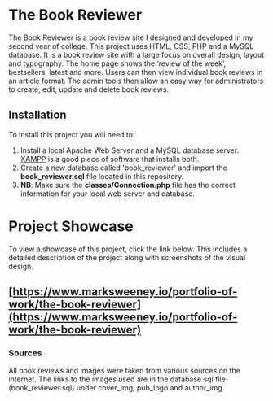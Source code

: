 # The Book Reviewer

The Book Reviewer is a book review site I designed and developed in my second year of college. This project uses HTML, CSS, PHP and a MySQL database. It is a book review site with a large focus on overall design, layout and typography. The home page shows the ‘review of the week’, bestsellers, latest and more. Users can then view individual book reviews in an article format. The admin tools then allow an easy way for administrators to create, edit, update and delete book reviews.

## Installation
To install this project you will need to:
1. Install a local Apache Web Server and a MySQL database server. [XAMPP](https://www.apachefriends.org/index.html) is a good piece of software that installs both.   
2. Create a new database called 'book_reviewer' and import the __book_reviewer.sql__ file located in this repository.
3. __NB__: Make sure the __classes/Connection.php__ file has the correct information for your local web server and database.

# Project Showcase
To view a showcase of this project, click the link below. This includes a detailed description of the project along with screenshots of the visual design.

## [https://www.marksweeney.io/portfolio-of-work/the-book-reviewer](https://www.marksweeney.io/portfolio-of-work/the-book-reviewer)

### Sources
All book reviews and images were taken from various sources on the internet. The links to the images used are in the database sql file (book_reviewer.sql) under cover_img, pub_logo and author_img.  
